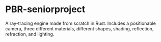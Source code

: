 # PBR-seniorproject
A ray-tracing engine made from scratch in Rust. Includes a positionable camera, three different materials, different shapes, shading, reflection, refraction, and lighting.
